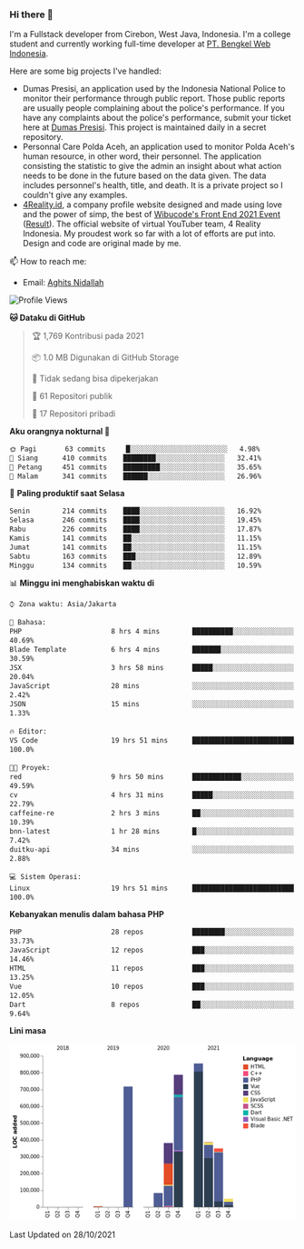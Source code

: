 ### Hi there 👋
I'm a Fullstack developer from Cirebon, West Java, Indonesia. I'm a college student and currently working full-time developer at [PT. Bengkel Web Indonesia](https://github.com/PT-Bengkel-Web-Indonesia).

Here are some big projects I've handled:
- Dumas Presisi, an application used by the Indonesia National Police to monitor their performance through public report. Those public reports are usually people complaining about the police's performance. If you have any complaints about the police's performance, submit your ticket here at [Dumas Presisi](https://dumaspresisi.polri.go.id/dumaspro). This project is maintained daily in a secret repository.
- Personnal Care Polda Aceh, an application used to monitor Polda Aceh's human resource, in other word, their personnel. The application consisting the statistic to give the admin an insight about what action needs to be done in the future based on the data given. The data includes personnel's health, title, and death. It is a private project so I couldn't give any examples.
- [4Reality.id](https://4reality.id), a company profile website designed and made using love and the power of simp, the best of [Wibucode's Front End 2021 Event](https://github.com/wibucode02/submision-event-frontend-2021) ([Result](https://github.com/wibucode02/top-5-pemenang-event-front-end-wibucode-2021)). The official website of virtual YouTuber team, 4 Reality Indonesia. My proudest work so far with a lot of efforts are put into. Design and code are original made by me.

📫 How to reach me:
- Email: [Aghits Nidallah](mailto:yourlovelydev@gmail.com)

<!--START_SECTION:waka-->
![Profile Views](http://img.shields.io/badge/Profil%20dilihat-8-blue)

**🐱 Dataku di GitHub** 

> 🏆 1,769 Kontribusi pada 2021
 > 
> 📦 1.0 MB Digunakan di GitHub Storage 
 > 
> 🚫 Tidak sedang bisa dipekerjakan
 > 
> 📜 61 Repositori publik 
 > 
> 🔑 17 Repositori pribadi  
 > 
**Aku orangnya nokturnal 🦉** 

```text
🌞 Pagi       63 commits     █░░░░░░░░░░░░░░░░░░░░░░░░   4.98% 
🌆 Siang      410 commits    ████████░░░░░░░░░░░░░░░░░   32.41% 
🌃 Petang     451 commits    █████████░░░░░░░░░░░░░░░░   35.65% 
🌙 Malam      341 commits    ██████░░░░░░░░░░░░░░░░░░░   26.96%

```
📅 **Paling produktif saat Selasa** 

```text
Senin        214 commits    ████░░░░░░░░░░░░░░░░░░░░░   16.92% 
Selasa       246 commits    ████░░░░░░░░░░░░░░░░░░░░░   19.45% 
Rabu         226 commits    ████░░░░░░░░░░░░░░░░░░░░░   17.87% 
Kamis        141 commits    ██░░░░░░░░░░░░░░░░░░░░░░░   11.15% 
Jumat        141 commits    ██░░░░░░░░░░░░░░░░░░░░░░░   11.15% 
Sabtu        163 commits    ███░░░░░░░░░░░░░░░░░░░░░░   12.89% 
Minggu       134 commits    ██░░░░░░░░░░░░░░░░░░░░░░░   10.59%

```


📊 **Minggu ini menghabiskan waktu di** 

```text
⌚︎ Zona waktu: Asia/Jakarta

💬 Bahasa: 
PHP                      8 hrs 4 mins        ██████████░░░░░░░░░░░░░░░   40.69% 
Blade Template           6 hrs 4 mins        ███████░░░░░░░░░░░░░░░░░░   30.59% 
JSX                      3 hrs 58 mins       █████░░░░░░░░░░░░░░░░░░░░   20.04% 
JavaScript               28 mins             ░░░░░░░░░░░░░░░░░░░░░░░░░   2.42% 
JSON                     15 mins             ░░░░░░░░░░░░░░░░░░░░░░░░░   1.33%

🔥 Editor: 
VS Code                  19 hrs 51 mins      █████████████████████████   100.0%

🐱‍💻 Proyek: 
red                      9 hrs 50 mins       ████████████░░░░░░░░░░░░░   49.59% 
cv                       4 hrs 31 mins       █████░░░░░░░░░░░░░░░░░░░░   22.79% 
caffeine-re              2 hrs 3 mins        ██░░░░░░░░░░░░░░░░░░░░░░░   10.39% 
bnn-latest               1 hr 28 mins        █░░░░░░░░░░░░░░░░░░░░░░░░   7.42% 
duitku-api               34 mins             ░░░░░░░░░░░░░░░░░░░░░░░░░   2.88%

💻 Sistem Operasi: 
Linux                    19 hrs 51 mins      █████████████████████████   100.0%

```

**Kebanyakan menulis dalam bahasa PHP** 

```text
PHP                      28 repos            ████████░░░░░░░░░░░░░░░░░   33.73% 
JavaScript               12 repos            ███░░░░░░░░░░░░░░░░░░░░░░   14.46% 
HTML                     11 repos            ███░░░░░░░░░░░░░░░░░░░░░░   13.25% 
Vue                      10 repos            ███░░░░░░░░░░░░░░░░░░░░░░   12.05% 
Dart                     8 repos             ██░░░░░░░░░░░░░░░░░░░░░░░   9.64%

```


**Lini masa**

![Chart not found](https://raw.githubusercontent.com/NikarashiHatsu/NikarashiHatsu/master/charts/bar_graph.png) 


 Last Updated on 28/10/2021
<!--END_SECTION:waka-->
